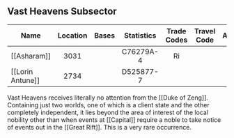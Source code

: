 ## Vast Heavens Subsector

|Name| Location| Bases| Statistics| Trade Codes| Travel Code| Allegiance |Gas Giants|
|--|:-:|:-:|:-:|:-:|:-:|:-:|:-:|
|[[Asharam]] |3031|| C76279A-4 |Ri||| G |
|[[Lorin Antune]] |2734|| D525877-7|

Vast Heavens receives literally no attention from the [[Duke of Zeng]]. Containing just two worlds, one of which is a client state and the other completely independent, it lies beyond the area of interest of the local nobility other than when events at [[Capital]] require a noble to take notice of events out in the [[Great Rift]]. This is a very rare occurrence.
